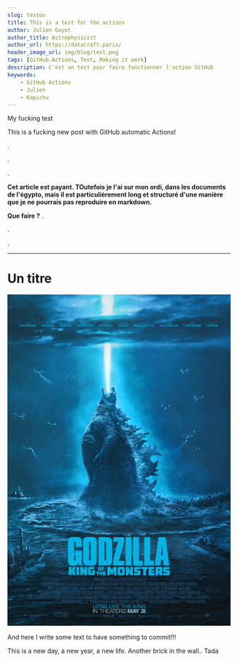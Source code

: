 ```yaml
---
slug: testou
title: This is a test for the actions 
author: Julien Guyot 
author_title: Astrophysicist
author_url: https://datacraft.paris/
header_image_url: img/blog/test.png
tags: [GitHub.Actions, Test, Making it work]
description: C'est un test pour faire fonctionner l'action GitHub
keywords:
    - GitHub Actions
    - Julien
    - Kapichu
---
```


My fucking test

This is a fucking new post with GitHub automatic Actions!

<!--truncate-->



.

.

.

**Cet article est payant. TOutefois je l'ai sur mon ordi, dans les documents de l'égypto, mais il est particulièrement long et structuré d'une manière que je ne pourrais pas reproduire en markdown.**

**Que faire ?**
.

.

.

---

# Un titre

![image](./img/2022-02-28-GitHubActions/Gozilla6.jpg "**Some text**")

And here I write some text to have something to commit!!!

This is a new day, a new year, a new life.
Another brick in the wall..
Tada

